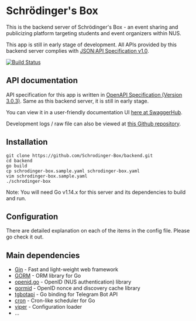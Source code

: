 # Schrödinger's Box

This is the backend server of Schrödinger's Box - an event sharing and
publicizing platform targeting students and event organizers within NUS.

This app is still in early stage of development. All APIs provided by this
backend server complies with [JSON:API Specification v1.0](https://jsonapi.org/format/1.0/).

[![Build Status](https://travis-ci.com/Schrodinger-Box/backend.svg?branch=master)](https://travis-ci.com/Schrodinger-Box/backend)

## API documentation
API specification for this app is written in [OpenAPI Specification (Version 3.0.3)](https://github.com/OAI/OpenAPI-Specification/blob/master/versions/3.0.3.md).
Same as this backend server, it is still in early stage.

You can view it in a user-friendly documentation UI [here at SwaggerHub](https://app.swaggerhub.com/apis/schrodinger-box/schrodinger-box/1.0.0).

Development logs / raw file can also be viewed at [this Github repository](https://github.com/Schrodinger-Box/api/blob/1.0/swagger.yaml).

## Installation
```$xslt
git clone https://github.com/Schrodinger-Box/backend.git
cd backend
go build
cp schrodinger-box.sample.yaml schrodinger-box.yaml
vim schrodinger-box.sample.yaml
./schrodinger-box
```
Note: You will need Go v1.14.x for this server and its dependencies to
build and run.

## Configuration
There are detailed explanation on each of the items in the config file.
Please go check it out.

## Main dependencies
- [Gin](https://github.com/gin-gonic/gin) - Fast and light-weight web framework
- [GORM](https://github.com/go-gorm/gorm) - ORM library for Go
- [openid.go](https://github.com/Schrodinger-Box/openid-go) - OpenID (NUS authentication) library
- [gormid](https://github.com/Schrodinger-Box/gormid) - OpenID nonce and discovery cache library
- [tgbotapi](https://github.com/go-telegram-bot-api/telegram-bot-api) - Go binding for Telegram Bot API
- [cron](https://github.com/robfig/cron) - Cron-like scheduler for Go
- [viper](https://github.com/spf13/viper) - Configuration loader
- ...